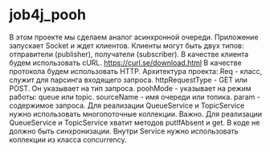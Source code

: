 # job4j_pooh
В этом проекте мы сделаем аналог асинхронной очереди.
Приложение запускает Socket и ждет клиентов.
Клиенты могут быть двух типов: отправители (publisher), получатели (subscriber).
В качестве клиента будем использовать cURL. https://curl.se/download.html 
В качестве протокола будем использовать HTTP. 
Архитектура проекта:
Req - класс, служит для парсинга входящего запроса.
httpRequestType - GET или POST. Он указывает на тип запроса.
poohMode - указывает на режим работы: queue или topic.
sourceName - имя очереди или топика. 
param - содержимое запроса.
Для реализации QueueService и TopicService нужно использовать многопоточные коллекции.
Важно. Для реализации QueueService и TopicService хватит методов putIfAbsent и get. 
В коде не должно быть синхронизации. Внутри Service нужно использовать коллекции из класса concurrency.

